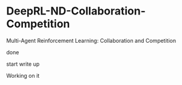 # DeepRL-ND-Collaboration-Competition
Multi-Agent Reinforcement Learning: Collaboration and Competition

done

start write up

Working on it
